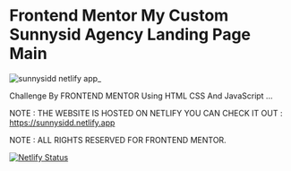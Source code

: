 # Frontend Mentor My Custom Sunnysid Agency Landing Page Main

![sunnysidd netlify app_](https://user-images.githubusercontent.com/96151694/161407435-994adf16-33c4-4da4-aa63-10f332b851c5.png)

Challenge By FRONTEND MENTOR Using HTML CSS And JavaScript ...

NOTE : THE WEBSITE IS HOSTED ON NETLIFY YOU CAN CHECK IT OUT : https://sunnysidd.netlify.app

NOTE : ALL RIGHTS RESERVED FOR FRONTEND MENTOR.

[![Netlify Status](https://api.netlify.com/api/v1/badges/088bbae7-e512-4270-9af9-00268f5144f4/deploy-status)](https://app.netlify.com/sites/sunnysidd/deploys)
